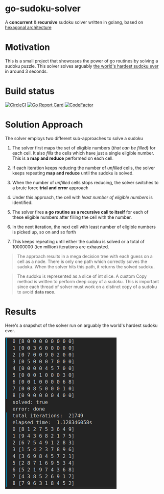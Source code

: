 # go-sudoku-solver
A __concurrent__ & __recursive__ sudoku solver written in golang, based on [hexagonal architecture](https://beyondxscratch.com/2017/08/19/hexagonal-architecture-the-practical-guide-for-a-clean-architecture/#acl)

# Motivation
This is a small project that showcases the power of go routines by solving a sudoku puzzle. This solver solves
arguably [the world's hardest sudoku ever](https://curiosity.com/topics/a-finnish-mathematician-claimed-that-this-is-the-most-difficult-sudoku-puzzle-in-the-world-curiosity/) in around 3 seconds.

# Build status
[![CircleCI](https://circleci.com/gh/jeyabalajis/go-sudoku-solver/tree/master.svg?style=shield)](https://circleci.com/gh/jeyabalajis/go-sudoku-solver/tree/master)
[![Go Report Card](https://goreportcard.com/badge/github.com/jeyabalajis/go-sudoku-solver)](https://goreportcard.com/report/github.com/jeyabalajis/go-sudoku-solver)
[![CodeFactor](https://www.codefactor.io/repository/github/jeyabalajis/go-sudoku-solver/badge/master)](https://www.codefactor.io/repository/github/jeyabalajis/go-sudoku-solver/overview/master)

# Solution Approach

The solver employs two different sub-approaches to solve a sudoku

1. The solver first maps the set of eligible numbers (_that can be filled_) for each cell. It also _fills_ the cells which have just a single eligible number. This is a **map and reduce** performed on each cell.
2. If each iteration keeps reducing the number of _unfilled_ cells, the solver keeps repeating **map and reduce** until the sudoku is solved.


3. When the number of _unfilled_ cells stops reducing, the solver switches to a brute force **trial and error** approach
4. Under this approach, the cell with *least number of eligible numbers* is identified.
5. The solver fires **a go routine as a recursive call to itself** for each of these eligible numbers after filling the cell with the number.
6. In the next iteration, the next cell with least number of eligible numbers is picked up, so on and so forth
7. This keeps repeating until either the sudoku is solved or a total of 10000000 (ten million) iterations are exhausted.

> The approach results in a mega decision tree with each guess on a cell as a node. There is only one path which correctly solves
> the sudoku. When the solver hits this path, it returns the solved sudoku.

> The sudoku is represented as a slice of int slice. A custom Copy method is written to perform deep copy of a sudoku. This is important
> since each thread of solver must work on a distinct copy of a sudoku to avoid **data race**. 

# Results

Here's a snapshot of the solver run on arguably the world's hardest sudoku ever.

![Sudoku Solver results](/images/sudoku_run_results.png)
